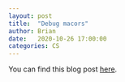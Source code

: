 ```yaml
---
layout: post
title:  "Debug macors"
author: Brian
date:   2020-10-26 17:00:00
categories: CS
---
```

You can find this blog post [here](http://brimacki.github.io/professionalDocuments/debug_macros.pdf).
